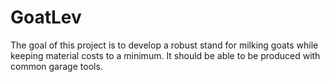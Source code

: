 # GoatLev

The goal of this project is to develop a robust stand for milking goats while keeping material costs to a minimum.  It should be able to be produced with common garage tools.
